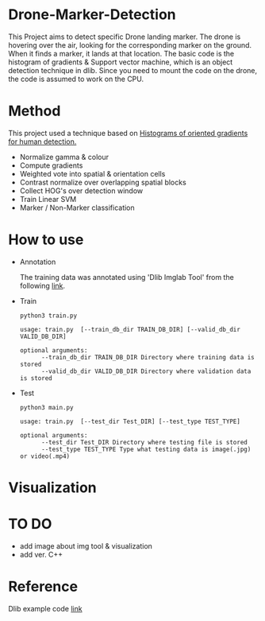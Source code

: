 # Drone-Marker-Detection

This Project aims to detect specific Drone landing marker. 
The drone is hovering over the air, looking for the corresponding marker on the ground. 
When it finds a marker, it lands at that location.
The basic code is the histogram of gradients & Support vector machine, which is an object detection technique in dlib.
Since you need to mount the code on the drone, the code is assumed to work on the CPU.

# Method 

This project used a technique based on [Histograms of oriented gradients for human detection.](https://ieeexplore.ieee.org/document/1467360)
+ Normalize gamma & colour
+ Compute gradients
+ Weighted vote into spatial & orientation cells
+ Contrast normalize over overlapping spatial blocks 
+ Collect HOG's over detection window 
+ Train Linear SVM
+ Marker / Non-Marker classification

# How to use

+ Annotation

   The training data was annotated using 'Dlib Imglab Tool' from the following [link](https://github.com/davisking/dlib/tree/master/tools/imglab).

+ Train 

      python3 train.py

      usage: train.py  [--train_db_dir TRAIN_DB_DIR] [--valid_db_dir VALID_DB_DIR]

      optional arguments:
            --train_db_dir TRAIN_DB_DIR Directory where training data is stored
            --valid_db_dir VALID_DB_DIR Directory where validation data is stored
      
+ Test 

      python3 main.py

      usage: train.py  [--test_dir Test_DIR] [--test_type TEST_TYPE]

      optional arguments:
            --test_dir Test_DIR Directory where testing file is stored
            --test_type TEST_TYPE Type what testing data is image(.jpg) or video(.mp4)


# Visualization


# TO DO
+ add image about img tool & visualization 
+ add ver. C++ 

# Reference 
Dlib example code [link](http://dlib.net/)
